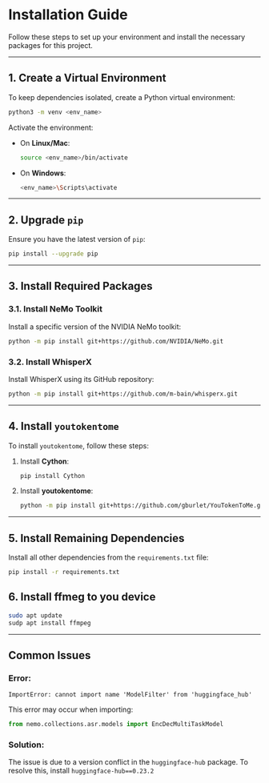 # Installation Guide

Follow these steps to set up your environment and install the necessary packages for this project.

---

## **1. Create a Virtual Environment**
To keep dependencies isolated, create a Python virtual environment:
```bash
python3 -m venv <env_name>
```

Activate the environment:
- On **Linux/Mac**:
  ```bash
  source <env_name>/bin/activate
  ```
- On **Windows**:
  ```bash
  <env_name>\Scripts\activate
  ```

---

## **2. Upgrade `pip`**
Ensure you have the latest version of `pip`:
```bash
pip install --upgrade pip
```

---

## **3. Install Required Packages**
### **3.1. Install NeMo Toolkit**
Install a specific version of the NVIDIA NeMo toolkit:
<!-- python -m pip install git+https://github.com/NVIDIA/NeMo.git@52d50e9e09a3e636d60535fd9882f3b3f32f92ad -->
```bash
python -m pip install git+https://github.com/NVIDIA/NeMo.git
```

### **3.2. Install WhisperX**
Install WhisperX using its GitHub repository:
```bash
python -m pip install git+https://github.com/m-bain/whisperx.git
```

---

## **4. Install `youtokentome`**
To install `youtokentome`, follow these steps:
1. Install **Cython**:
    ```bash
    pip install Cython
    ```
2. Install **youtokentome**:
    ```bash
    python -m pip install git+https://github.com/gburlet/YouTokenToMe.git@dependencies
    ```

---

## **5. Install Remaining Dependencies**
Install all other dependencies from the `requirements.txt` file:
```bash
pip install -r requirements.txt
```

## **6. Install ffmeg to you device**
```bash
sudo apt update 
sudp apt install ffmpeg
```

---

## **Common Issues**
### **Error:**
```text
ImportError: cannot import name 'ModelFilter' from 'huggingface_hub'
```
This error may occur when importing:
```python
from nemo.collections.asr.models import EncDecMultiTaskModel
```

### **Solution:**
The issue is due to a version conflict in the `huggingface-hub` package. To resolve this, install `huggingface-hub==0.23.2`